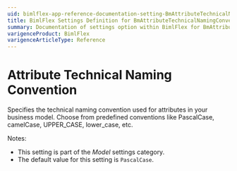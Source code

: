 ```yaml
---
uid: bimlflex-app-reference-documentation-setting-BmAttributeTechnicalNamingConvention
title: BimlFlex Settings Definition for BmAttributeTechnicalNamingConvention
summary: Documentation of settings option within BimlFlex for BmAttributeTechnicalNamingConvention
varigenceProduct: BimlFlex
varigenceArticleType: Reference
---
```


# Attribute Technical Naming Convention

Specifies the technical naming convention used for attributes in your business model. Choose from predefined conventions like PascalCase, camelCase, UPPER_CASE, lower_case, etc.

Notes:

* This setting is part of the *Model* settings category.
* The default value for this setting is `PascalCase`.
